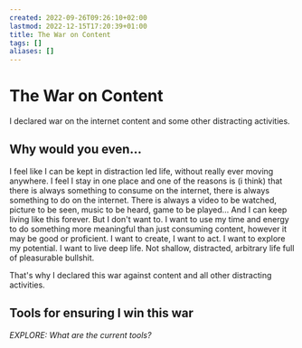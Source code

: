 ```yaml
---
created: 2022-09-26T09:26:10+02:00
lastmod: 2022-12-15T17:20:39+01:00
title: The War on Content
tags: []
aliases: []
---
```

# The War on Content
I declared war on the internet content and some other distracting activities.
## Why would you even...
I feel like I can be kept in distraction led life, without really ever moving anywhere. I feel I stay in one place and one of the reasons is (i think) that there is always something to consume on the internet, there is always something to do on the internet. There is always a video to be watched, picture to be seen, music to be heard, game to be played... And I can keep living like this forever. But I don't want to. I want to use my time and energy to do something more meaningful than just consuming content, however it may be good or proficient. I want to create, I want to act. I want to explore my potential. I want to live deep life. Not shallow, distracted, arbitrary life full of pleasurable bullshit.

That's why I declared this war against content and all other distracting activities.
## Tools for ensuring I win this war
*EXPLORE: What are the current tools?*
